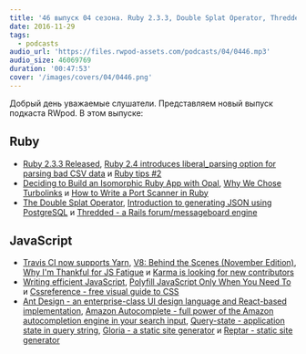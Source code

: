```yaml
---
title: '46 выпуск 04 сезона. Ruby 2.3.3, Double Splat Operator, Thredded, Cssreference, Ant Design, Amazon Autocomplete, Reptar и прочее'
date: 2016-11-29
tags:
  - podcasts
audio_url: 'https://files.rwpod-assets.com/podcasts/04/0446.mp3'
audio_size: 46069769
duration: '00:47:53'
cover: '/images/covers/04/0446.png'
---
```


Добрый день уважаемые слушатели. Представляем новый выпуск подкаста RWpod. В этом выпуске:

## Ruby

- [Ruby 2.3.3 Released](https://www.ruby-lang.org/en/news/2016/11/21/ruby-2-3-3-released/), [Ruby 2.4 introduces liberal_parsing option for parsing bad CSV data](http://blog.bigbinary.com/2016/11/22/ruby-2-4-introduces-liberal_parsing-option-for-parsing-bad-csv-data.html) и [Ruby tips #2](http://blog.davydovanton.com/2016/11/23/ruby-tips-part-two/)
- [Deciding to Build an Isomorphic Ruby App with Opal](https://blog.gitresolve.com/deciding-to-build-an-isomorphic-ruby-app-with-opal-206befe93c8f), [Why We Chose Turbolinks](https://changelog.com/posts/why-we-chose-turbolinks) и [How to Write a Port Scanner in Ruby](http://www.blackbytes.info/2016/11/port-scanner-in-ruby/)
- [The Double Splat Operator](https://medium.com/@sophiedeziel/the-double-splat-operator-83347d924ecf), [Introduction to generating JSON using PostgreSQL](http://blog.redpanthers.co/create-json-response-using-postgresql-instead-rails/) и [Thredded - a Rails forum/messageboard engine](https://thredded.org/)

## JavaScript

- [Travis CI now supports Yarn](https://blog.travis-ci.com/2016-11-21-travis-ci-now-supports-yarn), [V8: Behind the Scenes (November Edition)](http://benediktmeurer.de/2016/11/25/v8-behind-the-scenes-november-edition/), [Why I'm Thankful for JS Fatigue](https://medium.com/javascript-scene/why-im-thankful-for-js-fatigue-i-know-you-re-sick-of-those-words-but-this-is-different-296fae0c888f) и [Karma is looking for new contributors](https://github.com/karma-runner/karma/issues/2474)
- [Writing efficient JavaScript](https://medium.com/@xilefmai/efficient-javascript-14a11651d563), [Polyfill JavaScript Only When You Need To](https://css-tricks.com/polyfill-javascript-need/) и [Cssreference - free visual guide to CSS](http://cssreference.io/)
- [Ant Design - an enterprise-class UI design language and React-based implementation](https://ant.design/), [Amazon Autocomplete - full power of the Amazon autocompletion engine in your search input](http://carlosroso.com/amazon-autocomplete), [Query-state - application state in query string](https://anvaka.github.io/query-state/), [Gloria - a static site generator](https://gloriajs.com/) и [Reptar - static site generator](http://reptar.github.io/)
